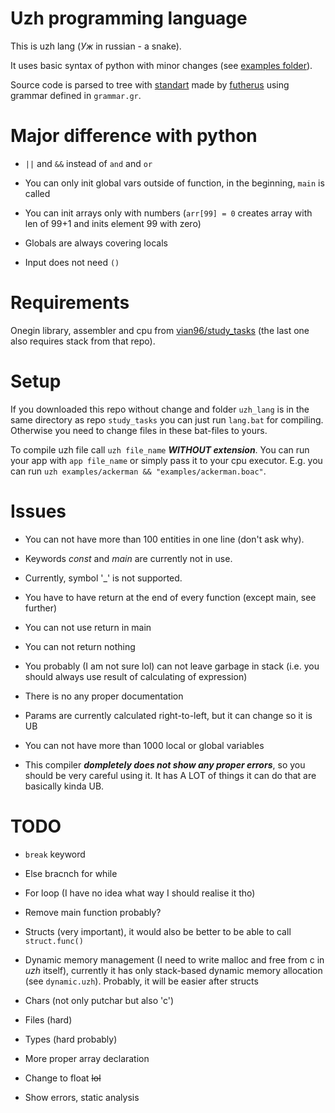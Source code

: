 # Uzh programming language

This is uzh lang (_Уж_ in russian - a snake).

It uses basic syntax of python with minor changes (see [examples folder](url)).

Source code is parsed to tree with [standart](https://github.com/futherus/Language) made by [futherus](https://github.com/futherus) using grammar defined in `grammar.gr`.

# Major difference with python

- `||` and `&&` instead of `and` and `or`

- You can only init global vars outside of function, in the beginning, `main` is called

- You can init arrays only with numbers (`arr[99] = 0` creates array with len of 99+1 and inits element 99 with zero)

- Globals are always covering locals

- Input does not need `()`

# Requirements

Onegin library, assembler and cpu from [vian96/study_tasks](https://github.com/vian96/study_tasks) (the last one also requires stack from that repo).

# Setup

If you downloaded this repo without change and folder `uzh_lang` is in the same directory as repo `study_tasks` you can just run `lang.bat` for compiling. Otherwise you need to change files in these bat-files to yours. 

To compile uzh file call `uzh file_name` ***WITHOUT extension***. You can run your app with `app file_name` or simply pass it to your cpu executor. E.g. you can run `uzh examples/ackerman && "examples/ackerman.boac"`.

# Issues

- You can not have more than 100 entities in one line (don't ask why).

- Keywords _const_ and _main_ are currently not in use.

- Currently, symbol '_' is not supported.

- You have to have return at the end of every function (except main, see further)

- You can not use return in main

- You can not return nothing

- You probably (I am not sure lol) can not leave garbage in stack (i.e. you should always use result of calculating of expression)

- There is no any proper documentation

- Params are currently calculated right-to-left, but it can change so it is UB

- You can not have more than 1000 local or global variables

- This compiler ***dompletely does not show any proper errors***, so you should be very careful using it. It has A LOT of things it can do that are basically kinda UB.

# TODO

- `break` keyword

- Else bracnch for while

- For loop (I have no idea what way I should realise it tho)

- Remove main function probably?

- Structs (very important), it would also be better to be able to call `struct.func()`

- Dynamic memory management (I need to write malloc and free from c in _uzh_ itself), currently it has only stack-based dynamic memory allocation (see `dynamic.uzh`). Probably, it will be easier after structs

- Chars (not only putchar but also 'c')

- Files (hard)

- Types (hard probably)

- More proper array declaration

- Change to float ~~lol~~

- Show errors, static analysis

